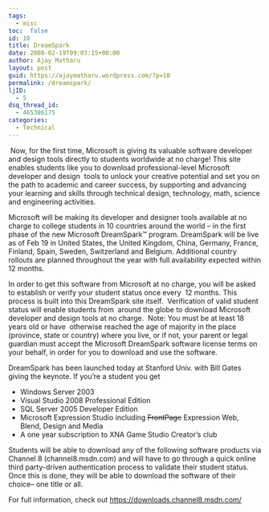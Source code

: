 ```yaml
---
tags: 
  - misc
toc:  false
id: 10
title: DreamSpark
date: 2008-02-19T09:03:15+00:00
author: Ajay Matharu
layout: post
guid: https://ajaymatharu.wordpress.com/?p=10
permalink: /dreamspark/
ljID:
  - 5
dsq_thread_id:
  - 465386175
categories:
  - Technical
---
```

 Now, for the first time, Microsoft is giving its valuable software developer and design tools directly to students worldwide at no charge! This site enables students like you to download professional-level Microsoft developer and design  tools to unlock your creative potential and set you on the path to academic and career success, by supporting and advancing your learning and skills through technical design, technology, math, science and engineering activities.

Microsoft will be making its developer and designer tools available at no charge to college students in 10 countries around the world – in the first phase of the new Microsoft DreamSpark™ program. DreamSpark will be live as of Feb 19 in United States, the United Kingdom, China, Germany, France, Finland, Spain, Sweden, Switzerland and Belgium. Additional country rollouts are planned throughout the year with full availability expected within 12 months.

In order to get this software from Microsoft at no charge, you will be asked to establish or verify your student status once every  12 months. This process is built into this DreamSpark site itself.  Verification of valid student status will enable students from  around the globe to download Microsoft developer and design tools at no charge.  Note: You must be at least 18 years old or have  otherwise reached the age of majority in the place (province, state or country) where you live, or if not, your parent or legal  guardian must accept the Microsoft DreamSpark software license terms on your behalf, in order for you to download and use the software.

DreamSpark has been launched today at Stanford Univ. with Bill Gates giving the keynote. If you&#8217;re a student you get

  * Windows Server 2003
  * Visual Studio 2008 Professional Edition
  * SQL Server 2005 Developer Edition
  * Microsoft Expression Studio including <strike>FrontPage</strike> Expression Web, Blend, Design and Media
  * A one year subscription to XNA Game Studio Creator&#8217;s club

Students will be able to download any of the following software products via Channel 8 (channel8.msdn.com) and will have to go through a quick online third party-driven authentication process to validate their student status. Once this is done, they will be able to download the software of their choice– one title or all.

For full information, check out <https://downloads.channel8.msdn.com/>

